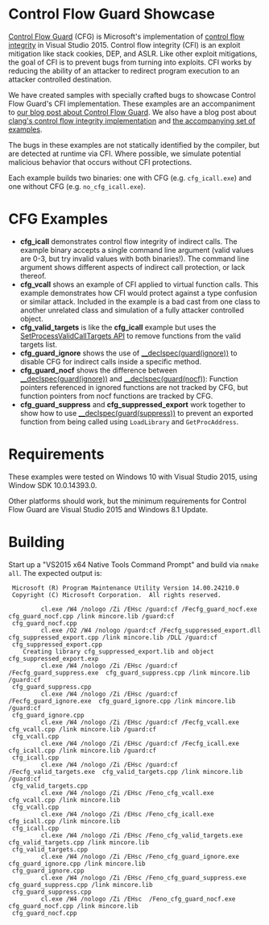 # Control Flow Guard Showcase

[Control Flow Guard](<https://msdn.microsoft.com/en-us/library/windows/desktop/mt637065(v=vs.85).aspx>) (CFG) is Microsoft's implementation of [control flow integrity](https://www.microsoft.com/en-us/research/publication/control-flow-integrity/) in Visual Studio 2015. Control flow integrity (CFI) is an exploit mitigation like stack cookies, DEP, and ASLR. Like other exploit mitigations, the goal of CFI is to prevent bugs from turning into exploits. CFI works by reducing the ability of an attacker to redirect program execution to an attacker controlled destination.

We have created samples with specially crafted bugs to showcase Control Flow Guard's CFI implementation. These examples are an accompaniment to [our blog post about Control Flow Guard](http://blog.trailofbits.com/2016/12/27/lets-talk-about-cfi-microsoft-edition/). We also have a blog post about [clang's control flow integrity implementation](https://blog.trailofbits.com/2016/10/17/lets-talk-about-cfi-clang-edition/) and [the accompanying set of examples](https://github.com/trailofbits/clang-cfi-showcase).

The bugs in these examples are not statically identified by the compiler, but are detected at runtime via CFI. Where possible, we simulate potential malicious behavior that occurs without CFI protections.

Each example builds two binaries: one with CFG (e.g. `cfg_icall.exe`) and one without CFG (e.g. `no_cfg_icall.exe`).

# CFG Examples

* **cfg_icall** demonstrates control flow integrity of indirect calls. The example binary accepts a single command line argument (valid values are 0-3, but try invalid values with both binaries!). The command line argument shows different aspects of indirect call protection, or lack thereof.
* **cfg_vcall** shows an example of CFI applied to virtual function calls. This example demonstrates how CFI would protect against a type confusion or similar attack. Included in the example is a bad cast from one class to another unrelated class and simulation of a fully attacker controlled object.
* **cfg_valid_targets**  is like the **cfg_icall** example but uses the [SetProcessValidCallTargets API](<https://msdn.microsoft.com/en-us/library/windows/desktop/dn934202(v=vs.85).aspx>) to remove functions from the valid targets list.
* **cfg_guard_ignore** shows the use of [__declspec(guard(ignore))](<https://github.com/Microsoft/ChakraCore/blob/master/lib/Backend/JnHelperMethod.cpp#L164-L168>) to disable CFG for indirect calls inside a specific method.
* **cfg_guard_nocf** shows the difference between [__declspec(guard(ignore))](<https://github.com/Microsoft/ChakraCore/blob/master/lib/Backend/JnHelperMethod.cpp#L164-L168>) and [__declspec(guard(nocf))](<https://github.com/adobe/avmplus/blob/858d034a3bd3a54d9b70909386435cf4aec81d21/AVMPI/MMgcPortWin.cpp#L54-L75>): Function pointers referenced in ignored functions are not tracked by CFG, but function pointers from nocf functions are tracked by CFG.
* **cfg_guard_suppress** and **cfg_suppressed_export** work together to show how to use [__declspec(guard(suppress))](<http://www.codemachine.com/downloads/win10/ntdef.h>) to prevent an exported function from being called using `LoadLibrary` and `GetProcAddress`.

# Requirements

These examples were tested on Windows 10 with Visual Studio 2015, using Window SDK 10.0.14393.0.

Other platforms should work, but the minimum requirements for Control Flow Guard are Visual Studio 2015 and Windows 8.1 Update.

# Building

Start up a "VS2015 x64 Native Tools Command Prompt" and build via `nmake all`. The expected output is:

     Microsoft (R) Program Maintenance Utility Version 14.00.24210.0
     Copyright (C) Microsoft Corporation.  All rights reserved.
     
             cl.exe /W4 /nologo /Zi /EHsc /guard:cf /Fecfg_guard_nocf.exe  cfg_guard_nocf.cpp /link mincore.lib /guard:cf
     cfg_guard_nocf.cpp
             cl.exe /O2 /W4 /nologo /guard:cf /Fecfg_suppressed_export.dll cfg_suppressed_export.cpp /link mincore.lib /DLL /guard:cf
     cfg_suppressed_export.cpp
        Creating library cfg_suppressed_export.lib and object cfg_suppressed_export.exp
             cl.exe /W4 /nologo /Zi /EHsc /guard:cf /Fecfg_guard_suppress.exe  cfg_guard_suppress.cpp /link mincore.lib /guard:cf
     cfg_guard_suppress.cpp
             cl.exe /W4 /nologo /Zi /EHsc /guard:cf /Fecfg_guard_ignore.exe  cfg_guard_ignore.cpp /link mincore.lib /guard:cf
     cfg_guard_ignore.cpp
             cl.exe /W4 /nologo /Zi /EHsc /guard:cf /Fecfg_vcall.exe  cfg_vcall.cpp /link mincore.lib /guard:cf
     cfg_vcall.cpp
             cl.exe /W4 /nologo /Zi /EHsc /guard:cf /Fecfg_icall.exe  cfg_icall.cpp /link mincore.lib /guard:cf
     cfg_icall.cpp
             cl.exe /W4 /nologo /Zi /EHsc /guard:cf /Fecfg_valid_targets.exe  cfg_valid_targets.cpp /link mincore.lib /guard:cf
     cfg_valid_targets.cpp
             cl.exe /W4 /nologo /Zi /EHsc /Feno_cfg_vcall.exe  cfg_vcall.cpp /link mincore.lib
     cfg_vcall.cpp
             cl.exe /W4 /nologo /Zi /EHsc /Feno_cfg_icall.exe  cfg_icall.cpp /link mincore.lib
     cfg_icall.cpp
             cl.exe /W4 /nologo /Zi /EHsc /Feno_cfg_valid_targets.exe  cfg_valid_targets.cpp /link mincore.lib
     cfg_valid_targets.cpp
             cl.exe /W4 /nologo /Zi /EHsc /Feno_cfg_guard_ignore.exe  cfg_guard_ignore.cpp /link mincore.lib
     cfg_guard_ignore.cpp
             cl.exe /W4 /nologo /Zi /EHsc /Feno_cfg_guard_suppress.exe  cfg_guard_suppress.cpp /link mincore.lib
     cfg_guard_suppress.cpp
             cl.exe /W4 /nologo /Zi /EHsc  /Feno_cfg_guard_nocf.exe  cfg_guard_nocf.cpp /link mincore.lib
     cfg_guard_nocf.cpp

